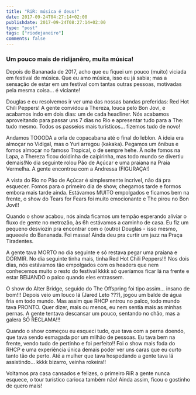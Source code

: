 ```yaml
---
title: "RiR: música é deus!"
date: 2017-09-24T04:27:14+02:00
publishdate: 2017-09-24T08:27:14+02:00
type: "post"
tags: ["riodejaneiro"]
comments: false
---
```

### Um pouco mais de ridijanêro, muita música!

Depois do Bananada de 2017, acho que eu fiquei um pouco (muito) viciada em festival de música. Que eu amo música, isso eu já sabia; mas a sensação de estar em um festival com tantas outras pessoas, motivadas pela mesma coisa... é viciante!

Douglas e eu resolvemos ir ver uma das nossas bandas preferidas: Red Hot Chili Peppers! A gente convidou a Thereza, louca pelo Bon Jovi, e acabamos indo em dois dias: um de cada headliner. Nós acabamos aproveitando para passar uns 7 dias no Rio e apresentar tudo para a The: tudo mesmo. Todos os passeios mais turísticos... fizemos tudo de novo!

Andamos TOOODA a orla de copacabana até o final do leblon. A ideia era almoçar no Vidigal, mas o Yuri arregou (kakaka). Pegamos um ônibus e fomos almoçar no famoso Tropical, o de sempre hehe. À noite fomos na Lapa, a Thereza ficou doidinha de caipirinha, mas todo mundo se divertiu demais!No dia seguinte rolou Pão de Açúcar e uma praiana na Praia Vermelha. A gente encontrou com a Andressa (FIGURAÇA!)

A vista do Rio no Pão de Açúcar é simplesmente incrível, não dá pra esquecer. Fomos para o primeiro dia de show, chegamos tarde e formos embora mais tarde ainda. Estávamos MUITO empolgados e ficamos bem na frente, o show do Tears for Fears foi muito emocionante e The pirou no Bon Jovi!! 

Quando o show acabou, nós ainda ficamos um tempão esperando aliviar o fluxo de gente no metrozão, às 6h estávamos a caminho de casa. Eu fiz um pequeno desviozin pra encontrar com o (outro) Douglas - isso mesmo, aqueeele do Bananada. Foi massa! Ainda deu pra curtir um jazz na Praça Tiradentes. 

A gente tava MORTO no dia seguinte e só restava pegar uma praiana e DORMIR. No dia seguinte tinha mais, tinha Red Hot Chili Peppers!!! Nos dois dias, nós estávamos tão empolgados com os headers que nem conhecemos muito o resto do festival kkkk só queríamos ficar lá na frente e estar BEIJANDO o palco quando eles entrassem. 

O show do Alter Bridge, seguido do The Offspring foi tipo assim... insano de bom!!! Depois veio um louco lá (Jared Leto ???), jogou um balde de água fria em todo mundo. Mas assim que RHCP entrou no palco, todo mundo tava PRONTO. Quer dizer, mais ou menos, eu nem sentia mais as minhas pernas. A gente tentava descansar um pouco, sentando no chão, mas a galera SÓ RECLAMA!!!

Quando o show começou eu esqueci tudo, que tava com a perna doendo, que tava sendo esmagada por um milhão de pessoas. Eu tava bem na frente, vendo tudo de pertinho e foi perfeito!! Foi o show mais foda do RHCP e uma experiência única demais poder ver uns caras que eu curto tanto tão de perto. Até a mulher que tava hospedando a gente tava lá assistindo... kkkk bizarro, veinha rokeira!!

Voltamos pra casa cansados e felizes, o primeiro RiR a gente nunca esquece, o tour turístico carioca também não! Ainda assim, ficou o gostinho de quero mais!